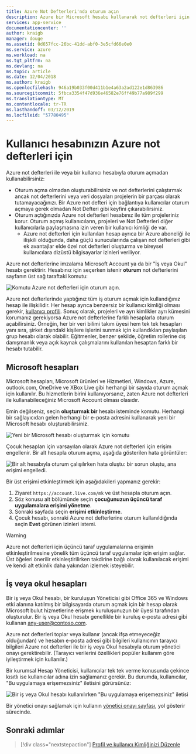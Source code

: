 ```yaml
---
title: Azure Not Defterleri'nda oturum açın
description: Azure bir Microsoft hesabı kullanarak not defterleri için kullanıcı hesabınız ya da bir iş/Okul hesabı yapılandırın.
services: app-service
documentationcenter: ''
author: kraigb
manager: douge
ms.assetid: 0d657fcc-26bc-41dd-abf0-3e5cfd66e0e0
ms.service: azure
ms.workload: na
ms.tgt_pltfrm: na
ms.devlang: na
ms.topic: article
ms.date: 12/04/2018
ms.author: kraigb
ms.openlocfilehash: 946a19b033f00d411b1e4a63a2ad122e1d863986
ms.sourcegitcommit: 5fbca3354f47d936e46582e76ff49b77a989f299
ms.translationtype: MT
ms.contentlocale: tr-TR
ms.lasthandoff: 03/12/2019
ms.locfileid: "57780495"
---
```

# <a name="your-user-account-for-azure-notebooks"></a>Kullanıcı hesabınızın Azure not defterleri için

Azure not defterleri ile veya bir kullanıcı hesabıyla oturum açmadan kullanabilirsiniz:

- Oturum açma olmadan oluşturabilirsiniz ve not defterlerini çalıştırmak ancak not defterlerini veya veri dosyaları projelerin bir parçası olarak tutamayacağınızı. Bir Azure not defteri için bağlantıya kullanıcılar oturum açmaya gerek olmadan Not Defteri gibi keyfini çıkarabilirsiniz.
- Oturum açtığınızda Azure not defterleri hesabınız ile tüm projeleriniz korur. Oturum açmış kullanıcıların, projeleri ve Not Defterleri diğer kullanıcılarla paylaşmasına izin veren bir kullanıcı kimliği de var.
  - Azure not defterleri için kullanılan hesap ayrıca bir Azure aboneliği ile ilişkili olduğunda, daha güçlü sunucularında çalışan not defterleri gibi ek avantajlar elde özel not defterleri oluşturma ve bireysel kullanıcılara dizüstü bilgisayarlar izinleri veriliyor.

Azure not defterlerine imzalama Microsoft Account ya da bir "İş veya Okul" hesabı gerektirir. Hesabınız için seçerken istenir **oturum** not defterlerini sayfanın üst sağ taraftaki komutu:

![Komutu Azure not defterleri için oturum açın.](media/accounts/sign-in-command.png)

Azure not defterlerinde yaptığınız tüm iş oturum açmak için kullandığınız hesap ile ilişkilidir. Her hesap ayrıca benzersiz bir kullanıcı kimliği olması gerekir, [kullanıcı profili](azure-notebooks-user-profile.md). Sonuç olarak, projeleri ve ayrı kimlikler ayrı kümesini korumanız gerekiyorsa Azure not defterlerine farklı hesaplarla oturum açabilirsiniz. Örneğin, her bir veri bilimi takım üyesi hem tek tek hesapları yanı sıra, şirket dışındaki kişilere işlerini sunmak için kullandıkları paylaşılan grup hesabı olarak olabilir. Eğitmenler, benzer şekilde, öğretim rollerine dış danışmanlık veya açık kaynak çalışmalarını kullanılan hesaptan farklı bir hesabı tutabilir.

## <a name="microsoft-accounts"></a>Microsoft hesapları

Microsoft hesapları, Microsoft ürünleri ve Hizmetleri, Windows, Azure, outlook.com, OneDrive ve XBox Live gibi herhangi bir sayıda oturum açmak için kullanılır. Bu hizmetlerin birini kullanıyorsanız, zaten Azure not defterleri ile kullanabileceğiniz Microsoft Account olması olasıdır.

Emin değilseniz, seçin **oluşturmak bir** hesabı isteminde komutu. Herhangi bir sağlayıcıdan gelen herhangi bir e-posta adresini kullanarak yeni bir Microsoft hesabı oluşturabilirsiniz.

![Yeni bir Microsoft hesabı oluşturmak için komutu](media/accounts/create-new-microsoft-account.png)

Çocuk hesapları için varsayılan olarak Azure not defterleri için erişim engellenir. Bir alt hesapla oturum açma, aşağıda gösterilen hata görüntüler:

![Bir alt hesabıyla oturum çalışılırken hata oluştu: bir sorun oluştu, ana erişimi engelledi.](media/accounts/child-account-error.png)

Bir üst erişimi etkinleştirmek için aşağıdakileri yapmanız gerekir:

1. Ziyaret `https://account.live.com/mk` ve üst hesapla oturum açın.
1. Söz konusu alt bölümünde seçin **çocuğunuzun üçüncü taraf uygulamalara erişimi yönetme**.
1. Sonraki sayfada seçin **erişimi etkinleştirme**.
1. Çocuk hesabı, sonraki Azure not defterlerine oturum kullanıldığında seçin **Evet** görünen izinleri istemi.

> [!Warning]
> Azure not defterleri için üçüncü taraf uygulamalarına erişimin etkinleştirilmesine yönelik tüm üçüncü taraf uygulamalar için erişim sağlar. Üst öğeleri önerilir etkinleştirilirken takdirine bağlı olarak kullanılacak erişimi ve kendi alt etkinlik daha yakından izlemek isteyebilir.

## <a name="work-or-school-accounts"></a>İş veya okul hesapları

Bir iş veya Okul hesabı, bir kuruluşun Yöneticisi gibi Office 365 ve Windows etki alanına katılmış bir bilgisayarda oturum açmak için bir hesap olarak Microsoft bulut hizmetlerine erişmek kuruluşunuzun bir üyesi tarafından oluşturulur. Bir iş veya Okul hesabı genellikle bir kuruluş e-posta adresi gibi kullanan any-user@contoso.com.

Azure not defterleri toplar veya kullanır (ancak ifşa etmeyeceğiz olduğundan) ve hesabın e-posta adresi gibi bilgileri kullanıcının tarayıcı bilgileri Azure not defterleri ile bir iş veya Okul hesabıyla oturum yönetici onayı gerektirebilir. (Tarayıcı verilerini özellikleri popüler kullanım göre iyileştirmek için kullanılır.)

Bir kurumsal Hesap Yöneticisi, kullanıcılar tek tek verme konusunda çekince kısıtlı ise kullanıcılar adına izin sağlamanız gerekir. Bu durumda, kullanıcılar, "Bu uygulamaya erişemezsiniz" iletisini görürsünüz:

![Bir iş veya Okul hesabı kullanılırken "Bu uygulamaya erişemezsiniz" iletisi](media/accounts/consent-permissions-denied.png)

Bir yönetici onayı sağlamak için kullanın [yönetici onayı sayfası](https://notebooks.azure.com/account/adminConsent), yol gösterir sürecinde.

## <a name="next-steps"></a>Sonraki adımlar  

> [!div class="nextstepaction"]
> [Profil ve kullanıcı Kimliğinizi Düzenle](azure-notebooks-user-profile.md)
